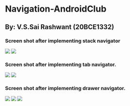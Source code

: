 # Navigation-AndroidClub
## By: V.S.Sai Rashwant (20BCE1332)
### Screen shot after implementing stack navigator
![](ss/ssstack1.png)
![](ss/ssstack2.png) 
### Screen shot after implementing tab navigator.
![](ss/sstab1.png)
![](ss/sstab2.png) 
### Screen shot after implementing drawer navigator.

 ![](ss/ssdraw1.png) 
 ![](ss/ssdraw2.png)
 ![](ss/ssdraw3.png) 

